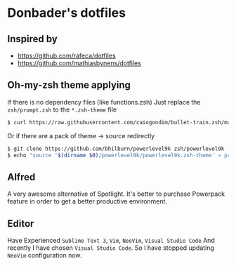 # Donbader's dotfiles

## Inspired by
- https://github.com/rafeca/dotfiles
- https://github.com/mathiasbynens/dotfiles  


## Oh-my-zsh theme applying
If there is no dependency files (like functions.zsh)
Just replace the `zsh/prompt.zsh` to the `*.zsh-theme` file
```bash
$ curl https://raw.githubusercontent.com/caiogondim/bullet-train.zsh/master/bullet-train.zsh-theme > zsh/prompt.zsh
```

Or if there are a pack of theme -> source redirectly
```bash
$ git clone https://github.com/bhilburn/powerlevel9k zsh/powerlevel9k
$ echo "source '$(dirname $0)/powerlevel9k/powerlevel9k.zsh-theme' > prompt.zsh
```

## Alfred
A very awesome alternative of Spotlight. It's better to purchase Powerpack feature in order to get a better productive environment.


## Editor
Have Experienced 
`Sublime Text 3`, `Vim`, `NeoVim`, `Visual Studio Code`
And recently I have chosen `Visual Studio Code`.
So I have stopped updating `NeoVim` configuration now.
